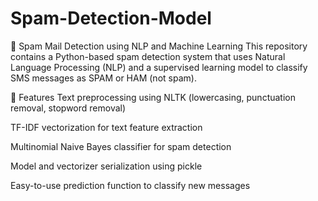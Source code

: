# Spam-Detection-Model
📧 Spam Mail Detection using NLP and Machine Learning
This repository contains a Python-based spam detection system that uses Natural Language Processing (NLP) and a supervised learning model to classify SMS messages as SPAM or HAM (not spam).

🚀 Features
Text preprocessing using NLTK (lowercasing, punctuation removal, stopword removal)

TF-IDF vectorization for text feature extraction

Multinomial Naive Bayes classifier for spam detection

Model and vectorizer serialization using pickle

Easy-to-use prediction function to classify new messages
